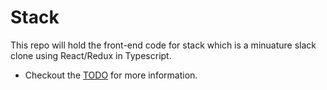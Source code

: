 # Stack

This repo will hold the front-end code for stack which is a minuature slack clone using React/Redux in Typescript.

- Checkout the [TODO](TODO.md) for more information.
